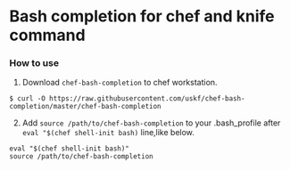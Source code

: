 Bash completion for chef and knife command
==========================================

### How to use ###

1. Download ``chef-bash-completion`` to chef workstation.
```
$ curl -O https://raw.githubusercontent.com/uskf/chef-bash-completion/master/chef-bash-completion
```

2. Add ``source /path/to/chef-bash-completion`` to your .bash_profile after ``eval "$(chef shell-init bash)`` line,like below.
```
eval "$(chef shell-init bash)"
source /path/to/chef-bash-completion
```
